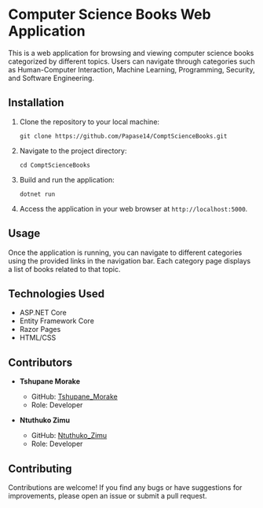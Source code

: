 # Computer Science Books Web Application

This is a web application for browsing and viewing computer science books categorized by different topics. Users can navigate through categories such as Human-Computer Interaction, Machine Learning, Programming, Security, and Software Engineering.

## Installation

1. Clone the repository to your local machine:

    ```
    git clone https://github.com/Papase14/ComptScienceBooks.git
    ```

2. Navigate to the project directory:

    ```
    cd ComptScienceBooks
    ```

3. Build and run the application:

    ```
    dotnet run
    ```

4. Access the application in your web browser at `http://localhost:5000`.

## Usage

Once the application is running, you can navigate to different categories using the provided links in the navigation bar. Each category page displays a list of books related to that topic.

## Technologies Used

- ASP.NET Core
- Entity Framework Core
- Razor Pages
- HTML/CSS

## Contributors

- **Tshupane Morake**
  - GitHub: [Tshupane_Morake](https://github.com/Papase14)
  - Role: Developer

- **Ntuthuko Zimu**
  - GitHub: [Ntuthuko_Zimu](https://github.com/NtuthukoLu)
  - Role: Developer

## Contributing

Contributions are welcome! If you find any bugs or have suggestions for improvements, please open an issue or submit a pull request.

